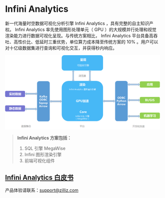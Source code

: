 # Infini Analytics

新一代海量时空数据可视化分析引擎 Infini Analytics ，具有完整的自主知识产权。 Infini Analytics 率先使用图形处理单元（ GPU ）的大规模并行处理和视觉渲染能力进行数据可视化呈现。与传统方案相比， Infini Analytics 平台具备高吞吐、高性价比、低延时三重优势，单位算力成本降至传统方案的 10% 。用户可以对十亿级数据集进行查询和可视化交互，并获得秒内响应。

![InfiniAnalytics](./assets/InfiniAnalytics.png)
> **Infini Analytics 方案包括：**
> 1. SQL 引擎 MegaWise
> 2. Infini 图形渲染引擎
> 3. 前端可视化组件


## [Infini Analytics 白皮书](white_paper.md)

产品体验请联系：support@zilliz.com